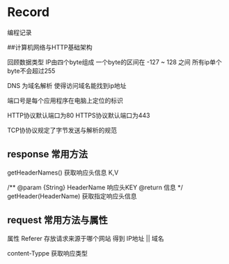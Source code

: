 # Record
编程记录

##计算机网络与HTTP基础架构 

回顾数据类型 IP由四个byte组成  一个byte的区间在 -127 ~ 128 之间 所有ip单个byte不会超过255

DNS 为域名解析 使得访问域名能找到ip地址

端口号是每个应用程序在电脑上定位的标识

HTTP协议默认端口为80 HTTPS协议默认端口为443

TCP协协议规定了字节发送与解析的规范

## response 常用方法

getHeaderNames() 获取响应头信息 K,V

/**
@param {String} HeaderName 响应头KEY
@return 信息
*/
getHeader(HeaderName) 获取指定响应头信息  


## request 常用方法与属性

属性
Referer 存放请求来源于哪个网站 得到 IP地址 || 域名

content-Typpe 获取响应类型


